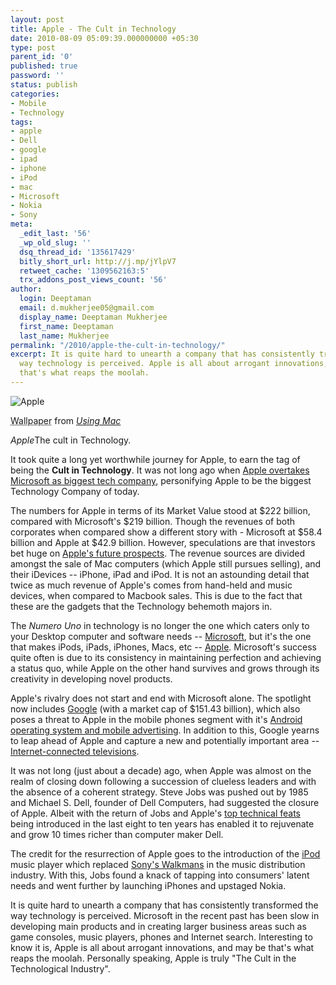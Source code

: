 ```yaml
---
layout: post
title: Apple - The Cult in Technology
date: 2010-08-09 05:09:39.000000000 +05:30
type: post
parent_id: '0'
published: true
password: ''
status: publish
categories:
- Mobile
- Technology
tags:
- apple
- Dell
- google
- ipad
- iphone
- iPod
- mac
- Microsoft
- Nokia
- Sony
meta:
  _edit_last: '56'
  _wp_old_slug: ''
  dsq_thread_id: '135617429'
  bitly_short_url: http://j.mp/jYlpV7
  retweet_cache: '1309562163:5'
  trx_addons_post_views_count: '56'
author:
  login: Deeptaman
  email: d.mukherjee05@gmail.com
  display_name: Deeptaman Mukherjee
  first_name: Deeptaman
  last_name: Mukherjee
permalink: "/2010/apple-the-cult-in-technology/"
excerpt: It is quite hard to unearth a company that has consistently transformed the
  way technology is perceived. Apple is all about arrogant innovations, and may be
  that's what reaps the moolah.
---
```

<div class="figure"><img src="/static/2010/08/apple-wallpaper.jpg" alt="Apple" />
<p class="credit"><abbr class="type" title="Wallpaper">Wallpaper</abbr> from <cite><a href="http://www.usingmac.com/2008/6/8/90-more-apple-wallpapers">Using Mac</a></cite></p>
<p class="caption"><em class="title">Apple</em>The cult in Technology.</p>
</div>

<p>It took quite a long yet worthwhile journey for Apple, to earn the tag of being the <strong>Cult in Technology</strong>. It was not long ago when <a href="http://www.reuters.com/article/idUSTRE64P5PE20100526">Apple overtakes Microsoft as biggest tech company</a>, personifying Apple to be the biggest Technology Company of today.</p>
<p>The numbers for Apple in terms of its Market Value stood at $222 billion, compared with Microsoft's $219 billion. Though the revenues of both corporates when compared show a different story with - Microsoft at $58.4 billion and Apple at $42.9 billion. However, speculations are that investors bet huge on <a href="http://www.applematters.com/article/apples-future-prospects/">Apple's future prospects</a>. The revenue sources are divided amongst the sale of Mac computers (which Apple still pursues selling), and their iDevices -- iPhone, iPad and iPod. It is not an astounding detail that twice as much revenue of Apple's comes from hand-held and music devices, when compared to Macbook sales. This is due to the fact that these are the gadgets that the Technology behemoth majors in.  </p>
<p>The <em>Numero Uno</em> in technology is no longer the one which caters only to your Desktop computer and software needs -- <a href="http://www.microsoft.com/">Microsoft</a>, but it's the one that makes iPods, iPads, iPhones, Macs, etc -- <a href="http://www.apple.com/">Apple</a>. Microsoft's success quite often is due to its consistency in maintaining perfection and achieving a status quo, while Apple on the other hand survives and grows through its creativity in developing novel products.</p>
<p>Apple's rivalry does not start and end with Microsoft alone. The spotlight now includes <a href="http://topics.nytimes.com/top/news/business/companies/google_inc/">Google</a> (with a market cap of $151.43 billion), which also poses a threat to Apple in the mobile phones segment with it's <a href="http://www.infoworld.com/t/networking/google-android-about-advertising-not-enterprise-053">Android operating system and mobile advertising</a>. In addition to this, Google yearns to leap ahead of Apple and capture a new and potentially important area -- <a href="http://www.watblog.com/2010/05/27/the-leap-of-internet-into-television-vice-versa/">Internet-connected televisions</a>. </p>
<p>It was not long (just about a decade) ago, when Apple was almost on the realm of closing down following a succession of clueless leaders and with the absence of a coherent strategy. Steve Jobs was pushed out by 1985 and Michael S. Dell, founder of Dell Computers, had suggested the closure of Apple. Albeit with the return of Jobs and Apple's <a href="http://speirs.org/blog/2010/1/2/apples-technical-feats-of-the-decade.html">top technical feats</a> being introduced in the last eight to ten years has enabled it to rejuvenate and grow 10 times richer than computer maker Dell.</p>
<p>The credit for the resurrection of Apple goes to the introduction of the <a href="http://www.cnet.com/?mp3-players/apple-ipod-fifth-generation/4505-6490_7-32069546.html">iPod</a> music player which replaced <a href="http://www.simpalife.com/the-sony-walkman-replaced-by-ipods/">Sony's Walkmans</a> in the music distribution industry. With this, Jobs found a knack of tapping into consumers' latent needs and went further by launching iPhones and upstaged Nokia.</p>
<p>It is quite hard to unearth a company that has consistently transformed the way technology is perceived. Microsoft in the recent past has been slow in developing main products and in creating larger business areas such as game consoles, music players, phones and Internet search. Interesting to know it is, Apple is all about arrogant innovations, and may be that's what reaps the moolah. Personally speaking, Apple is truly "The Cult in the Technological Industry".</p>
